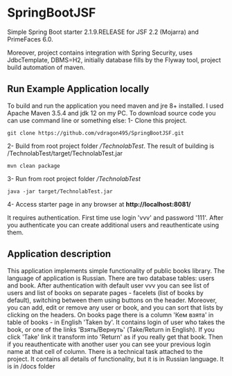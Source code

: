 # SpringBootJSF
Simple Spring Boot starter 2.1.9.RELEASE for JSF 2.2 (Mojarra) and PrimeFaces 6.0. 

Moreover, project contains integration with Spring Security, uses JdbcTemplate, DBMS=H2, initially database fills by the Flyway tool, project build automation of maven.

## Run Example Application locally
To build and run the application you need maven and jre 8+ installed. I used Apache Maven 3.5.4 and jdk 12 on my PC. To download source code you can use command line or something else:
1- Clone this project. 
```Shell
git clone https://github.com/vdragon495/SpringBootJSF.git
```

2- Build from root project folder */TechnolabTest*. The result of building is /TechnolabTest/target/TechnolabTest.jar
```Shell
mvn clean package
```

3- Run from root project folder */TechnolabTest*
```Shell
java -jar target/TechnolabTest.jar
```

4- Access starter page in any browser at **http://localhost:8081/**

It requires authentication. First time use login 'vvv' and password '111'. After you authenticate you can create additional users and reauthenticate using them.

## Application description
This application implements simple functionality of public books library. The language of application is Russian. There are two database tables: users and book. After authentication with default user vvv you can see list of users and list of books on separate pages - facelets (list of books by default), switching between them using buttons on the header. Moreover, you can add, edit or remove any user or book, and you can sort that lists by clicking on the headers. On books page there is a column 'Кем взята' in table of books - in English 'Taken by'. It contains login of user who takes the book, or one of the links 'Взять/Вернуть' (Take/Return in English). If you click 'Take' link it transform into 'Return' as if you really get that book. Then if you reauthenticate with another user you can see your previous login name at that cell of column. There is a technical task attached to the project. It contains all details of functionality, but it is in Russian language. It is in /docs folder
